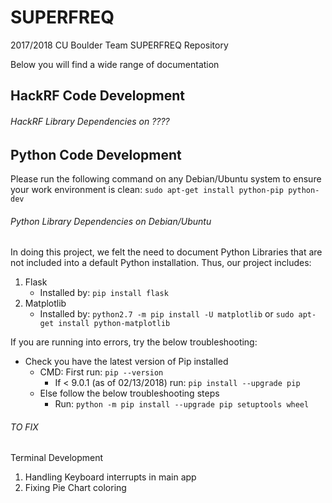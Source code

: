 # SUPERFREQ
2017/2018 CU Boulder Team SUPERFREQ Repository

Below you will find a wide range of documentation

## HackRF Code Development

###### HackRF Library Dependencies on ???? 

## Python Code Development

Please run the following command on any Debian/Ubuntu system to ensure your work environment is clean: `sudo apt-get install python-pip python-dev`

###### Python Library Dependencies on Debian/Ubuntu

In doing this project, we felt the need to document Python Libraries that are not included into a default Python installation. Thus, our project includes:

1. Flask 
   - Installed by: `pip install flask`
2. Matplotlib
   - Installed by: `python2.7 -m pip install -U matplotlib` or `sudo apt-get install python-matplotlib`


If you are running into errors, try the below troubleshooting:

- Check you have the latest version of Pip installed
   - CMD: First run: `pip --version` 
     - If < 9.0.1 (as of 02/13/2018) run: `pip install --upgrade pip`
   - Else follow the below troubleshooting steps
     - Run: `python -m pip install --upgrade pip setuptools wheel`

###### TO FIX

Terminal Development
1. Handling Keyboard interrupts in main app
2. Fixing Pie Chart coloring